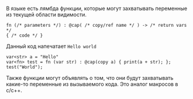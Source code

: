 
В языке есть лямбда функции, которые могут захватывать переменные 
из текущей области видимости.

```
fn (/* parameters */) : @cap( /* copy/ref name */ ) -> /* return vars */
{ /* code */ }
```

Данный код напечатает `Hello world`
```
var<str> a = "Hello"
var<fn> test = fn (var str) : @cap(copy a) { print(a + str); };
test("World");
```

Также функции могут объявлять о том, что они будут захватывать какие-то
переменные из вызываемого кода. Это аналог макросов в c/c++.